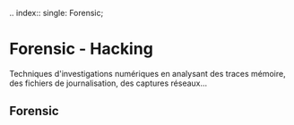 
.. index::
   single: Forensic;

Forensic - Hacking
===================

Techniques d'investigations numériques en analysant des traces mémoire,
des fichiers de journalisation, des captures réseaux...


Forensic
-------------------
